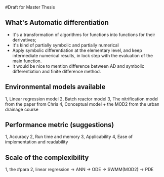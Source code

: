 #Draft for Master Thesis
## What's Automatic differentiation
* It's a transformation of algorithms for functions into functions for their derivatives;
* It's kind of partially symbolic and partially numerical
* Apply symbolic differentiation at the elementary level, and keep intermediate numerical results, in lock step with the evaluation of the main function.
* It would be nice to mention difference between AD and symbolic differentiation and finite difference method.

## Environmental models available
1, Linear regression model
2, Batch reactor model
3, The nitrification model from the paper from Chris
4, Conceptual model + the MOD2 from the urban drainage course

## Performance metric (suggestions)
1, Accuracy
2, Run time and memory
3, Applicability
4, Ease of implementation and readability

## Scale of the complexibility
1, the #para
2, linear regression -> ANN -> ODE -> SWMM(MOD2) -> PDE
